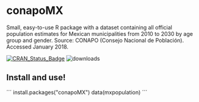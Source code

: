 # conapoMX
Small, easy-to-use R package with a dataset containing all official population estimates for Mexican municipalities from 2010 to 2030 by age group and gender. Source: CONAPO (Consejo Nacional de Población). Accessed January 2018. 

[![CRAN\_Status\_Badge](http://www.r-pkg.org/badges/version/conapoMX)](http://cran.r-project.org/package=conapoMX) ![downloads](http://cranlogs.r-pkg.org/badges/grand-total/conapoMX)

## Install and use!

´´´
install.packages("conapoMX")
data(mxpopulation)
´´´
